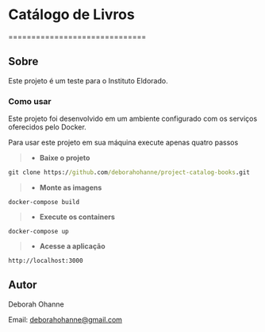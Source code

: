 # Catálogo de Livros
==============================

## Sobre
Este projeto é um teste para o Instituto Eldorado.

### Como usar
Este projeto foi desenvolvido em um ambiente configurado com os serviços oferecidos pelo Docker. 

Para usar este projeto em sua máquina execute apenas quatro passos

> - **Baixe o projeto**
```cmd
git clone https://github.com/deborahohanne/project-catalog-books.git
```
> - **Monte as imagens**
```
docker-compose build
```

> - **Execute os containers**
```
docker-compose up
```

> - **Acesse a aplicação**
```
http://localhost:3000
```

## Autor
Deborah Ohanne

Email: <deborahohanne@gmail.com>
